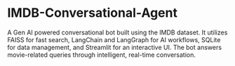 # IMDB-Conversational-Agent
A Gen AI powered conversational bot built using the IMDB dataset. It utilizes FAISS for fast search, LangChain and LangGraph for AI workflows, SQLite for data management, and Streamlit for an interactive UI. The bot answers movie-related queries through intelligent, real-time conversation.
